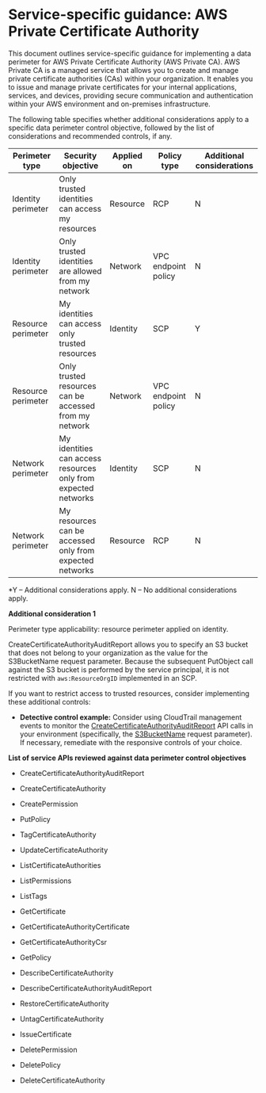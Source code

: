 
# Service-specific guidance: AWS Private Certificate Authority


This document outlines service-specific guidance for implementing a data perimeter for AWS Private Certificate Authority (AWS Private CA). AWS Private CA is a managed service that allows you to create and manage private certificate authorities (CAs) within your organization. It enables you to issue and manage private certificates for your internal applications, services, and devices, providing secure communication and authentication within your AWS environment and on-premises infrastructure.


The following table specifies whether additional considerations apply to a specific data perimeter control objective, followed by the list of considerations and recommended controls, if any.

| Perimeter type | Security objective | Applied on | Policy type | Additional considerations |
|----------------|-------------------|------------|-------------|------------------------|
| Identity perimeter | Only trusted identities can access my resources | Resource | RCP | N |
| Identity perimeter | Only trusted identities are allowed from my network | Network | VPC endpoint policy | N |
| Resource perimeter | My identities can access only trusted resources | Identity | SCP | Y |
| Resource perimeter | Only trusted resources can be accessed from my network | Network | VPC endpoint policy | N |
| Network perimeter | My identities can access resources only from expected networks | Identity | SCP | N |
| Network perimeter | My resources can be accessed only from expected networks | Resource | RCP | N |

*Y – Additional considerations apply. N – No additional considerations apply.
 


**Additional consideration 1**

Perimeter type applicability: resource perimeter applied on identity.

CreateCertificateAuthorityAuditReport allows you to specify an S3 bucket that does not belong to your organization as the value for the S3BucketName request parameter. Because the subsequent PutObject call against the S3 bucket is performed by the service principal, it is not restricted with `aws:ResourceOrgID` implemented in an SCP.

If you want to restrict access to trusted resources, consider implementing these additional controls:

* **Detective control example:** Consider using CloudTrail management events to monitor the [CreateCertificateAuthorityAuditReport](https://docs.aws.amazon.com/privateca/latest/APIReference/API_CreateCertificateAuthorityAuditReport.html) API calls in your environment (specifically, the [S3BucketName](https://docs.aws.amazon.com/privateca/latest/APIReference/API_CreateCertificateAuthorityAuditReport.html#privateca-CreateCertificateAuthorityAuditReport-request-S3BucketName) request parameter). If necessary, remediate with the responsive controls of your  choice.





**List of service APIs reviewed against data perimeter control objectives**

* CreateCertificateAuthorityAuditReport

* CreateCertificateAuthority

* CreatePermission

* PutPolicy

* TagCertificateAuthority

* UpdateCertificateAuthority

* ListCertificateAuthorities

* ListPermissions

* ListTags

* GetCertificate

* GetCertificateAuthorityCertificate

* GetCertificateAuthorityCsr

* GetPolicy

* DescribeCertificateAuthority

* DescribeCertificateAuthorityAuditReport

* RestoreCertificateAuthority

* UntagCertificateAuthority

* IssueCertificate

* DeletePermission

* DeletePolicy

* DeleteCertificateAuthority


